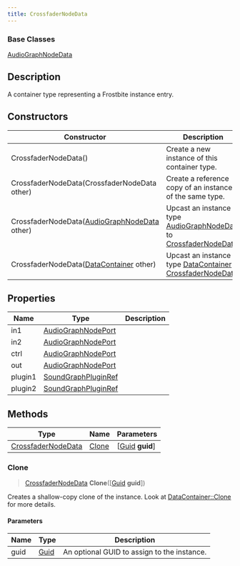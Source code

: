 ```yaml
---
title: CrossfaderNodeData
---
```

### Base Classes

[AudioGraphNodeData](/vext/ref/fb/audiographnodedata/)

## Description

A container type representing a Frostbite instance entry.

## Constructors

| Constructor                                                                   | Description                                                                                                                 |
| ----------------------------------------------------------------------------- | --------------------------------------------------------------------------------------------------------------------------- |
| CrossfaderNodeData()                                                          | Create a new instance of this container type.                                                                               |
| CrossfaderNodeData(CrossfaderNodeData other)                                  | Create a reference copy of an instance of the same type.                                                                    |
| CrossfaderNodeData([AudioGraphNodeData](/vext/ref/fb/audiographnodedata/) other)            | Upcast an instance of type [AudioGraphNodeData](/vext/ref/fb/audiographnodedata/) to [CrossfaderNodeData](/vext/ref/fb/crossfadernodedata/).            |
| CrossfaderNodeData([DataContainer](/vext/ref/shared/class/datacontainer) other) | Upcast an instance of type [DataContainer](/vext/ref/shared/class/datacontainer) to [CrossfaderNodeData](/vext/ref/fb/crossfadernodedata/). |

## Properties

| Name    | Type                                       | Description |
| ------- | ------------------------------------------ | ----------- |
| in1     | [AudioGraphNodePort](/vext/ref/fb/audiographnodeport/)   |             |
| in2     | [AudioGraphNodePort](/vext/ref/fb/audiographnodeport/)   |             |
| ctrl    | [AudioGraphNodePort](/vext/ref/fb/audiographnodeport/)   |             |
| out     | [AudioGraphNodePort](/vext/ref/fb/audiographnodeport/)   |             |
| plugin1 | [SoundGraphPluginRef](/vext/ref/fb/soundgraphpluginref/) |             |
| plugin2 | [SoundGraphPluginRef](/vext/ref/fb/soundgraphpluginref/) |             |

## Methods

| Type                                     | Name            | Parameters                                     |
| ---------------------------------------- | --------------- | ---------------------------------------------- |
| [CrossfaderNodeData](/vext/ref/fb/crossfadernodedata/) | [Clone](#clone) | \[[Guid](/vext/ref/shared/class/guid) **guid**\] |

### Clone

> [CrossfaderNodeData](/vext/ref/fb/crossfadernodedata/) **Clone**(\[[Guid](/vext/ref/shared/class/guid) **guid**\])

Creates a shallow-copy clone of the instance. Look at [DataContainer::Clone](/vext/ref/shared/class/datacontainer#clone) for more details.

#### Parameters

| Name | Type         | Description                                 |
| ---- | ------------ | ------------------------------------------- |
| guid | [Guid](/vext/ref/shared/class/guid/) | An optional GUID to assign to the instance. |

